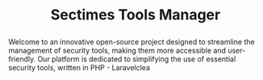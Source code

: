 # <p style="text-align:center"> Sectimes Tools Manager </p>

Welcome to an innovative open-source project designed to streamline the management of security tools, making them more accessible and user-friendly. Our platform is dedicated to simplifying the use of essential security tools, written in PHP - Laravelclea

